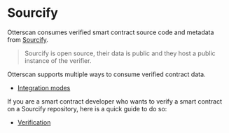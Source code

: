 # Sourcify

Otterscan consumes verified smart contract source code and metadata from [Sourcify](https://sourcify.dev/).

> Sourcify is open source, their data is public and they host a public instance of the verifier.

Otterscan supports multiple ways to consume verified contract data.

- [Integration modes](./integration-modes.md)

If you are a smart contract developer who wants to verify a smart contract on a Sourcify repository, here is a quick guide to do so:

- [Verification](./verification.md)
